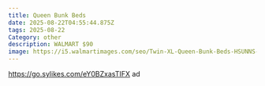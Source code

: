 ```yaml
---
title: Queen Bunk Beds
date: 2025-08-22T04:55:44.875Z
tags: 2025-08-22
Category: other
description: WALMART $90
image: https://i5.walmartimages.com/seo/Twin-XL-Queen-Bunk-Beds-HSUNNS-Low-Floor-Bunk-Bed-Kids-Twin-XL-Queen-Size-Bunk-Beds-Ladder-High-Guardrail-Metal-Floor-Bunk-Beds-Boys-Girls-Black_0a5700cf-7093-4ec2-a761-4faf53706a3c.9ad0f483b869d6d8d706b223ff850a2a.jpeg?odnHeight=573&odnWidth=573&odnBg=FFFFFF
---
```

https://go.sylikes.com/eY0BZxasTIFX ad